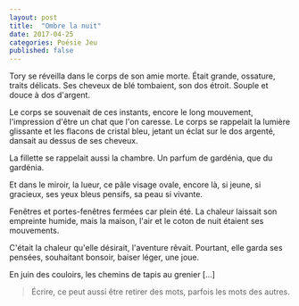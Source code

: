 ```yaml
---
layout: post
title:  "Ombre la nuit"
date: 2017-04-25
categories: Poésie Jeu
published: false
---
```

Tory se réveilla dans le corps de son amie morte. Était grande, ossature, traits délicats. Ses cheveux de blé tombaient, son dos étroit. Souple et douce à dos d'argent. 

Le corps se souvenait de ces instants, encore le long mouvement, l'impression d'être un chat que l'on caresse. Le corps se rappelait la lumière glissante et les flacons de cristal bleu, jetant un éclat sur le dos argenté, dansait au dessus de ses cheveux.

La fillette se rappelait aussi la chambre. Un parfum de gardénia, que du gardénia.

Et dans le miroir, la lueur, ce pâle visage ovale, encore là, si jeune, si gracieux, ses yeux bleus pensifs, sa peau si vivante.

Fenêtres et portes-fenêtres fermées car plein été. La chaleur laissait son empreinte humide, mais la maison, l'air et le coton de nuit étaient ses mouvements.

C'était la chaleur qu'elle désirait, l'aventure rêvait. Pourtant, elle garda ses pensées, souhaitant bonsoir, baiser léger, une joue.

En juin des couloirs, les chemins de tapis au grenier [...]

> Écrire, ce peut aussi être retirer des mots, parfois les mots des autres.
